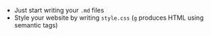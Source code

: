 - Just start writing your `.md` files
- Style your website by writing `style.css` (`g` produces HTML using semantic tags)
